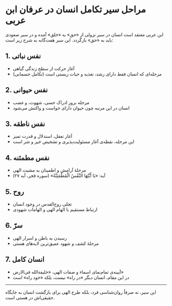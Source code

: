 # مراحل سیر تکامل انسان در عرفان ابن عربی

ابن عربی معتقد است انسان در سیر نزولی از «حق» به «خلق» آمده و در سیر صعودی باید به «حق» بازگردد. این سیر هفت‌گانه به شرح زیر است:

## 1. نفس نباتی
- آغاز حرکت از سطح زندگی گیاهی  
- مرحله‌ای که انسان فقط دارای رشد، تغذیه و حیات زیستی است (تکامل جسمانی)

## 2. نفس حیوانی
- مرحله بروز ادراک حسی، شهوت، و غضب  
- انسان در این مرتبه چون حیوان دارای خواست و واکنش می‌شود

## 3. نفس ناطقه
- آغاز تعقل، استدلال و قدرت تمیز  
- این مرحله، نقطه‌ی آغاز مسئولیت‌پذیری و تشخیص خیر و شر است

## 4. نفس مطمئنه
- مرحلهٔ آرامش و اطمینان به مشیت الهی  
- آیه: «يَا أَيَّتُهَا النَّفْسُ الْمُطْمَئِنَّةُ» (سوره فجر، آیه ۲۷)

## 5. روح
- تجلی روح‌القدس در وجود انسان  
- ارتباط مستقیم با الهام الهی و الهامات شهودی

## 6. سرّ
- رسیدن به باطن و اسرار الهی  
- مرحلهٔ کشف و شهود عمیق‌ترین لایه‌های هستی

## 7. انسان کامل
- آیینه‌ی تمام‌نمای اسماء و صفات الهی، «خلیفة‌الله فی‌الارض»  
- در این مقام، انسان دیگر «در راه» نیست، بلکه «خود راه» است

---

این سیر، نه صرفاً روان‌شناسی فرد، بلکه طرح الهی برای بازگشت انسان به جایگاه حقیقی‌اش در هستی است.
